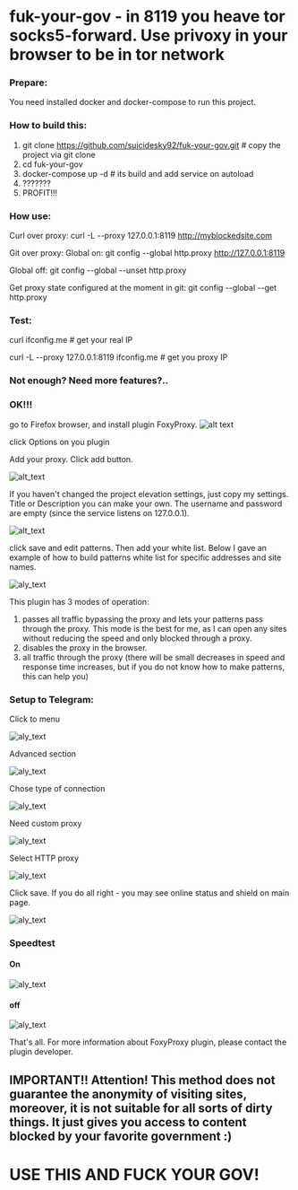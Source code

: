# fuk-your-gov - in 8119 you heave tor socks5-forward. Use privoxy in your browser to be in tor network

### Prepare:

You need installed docker and docker-compose to run this project.



### How to build this:
1) git clone https://github.com/suicidesky92/fuk-your-gov.git # copy the project via git clone
2) cd fuk-your-gov
3) docker-compose up -d # its build and add service on autoload
4) ???????
5) PROFIT!!!

### How use:
Curl over proxy:
curl -L --proxy 127.0.0.1:8119 http://myblockedsite.com

Git over proxy:
Global on:
git config --global http.proxy http://127.0.0.1:8119

Global off:
git config --global --unset http.proxy

Get proxy state configured at the moment in git:
git config --global --get http.proxy


### Test:
curl ifconfig.me # get your real IP

curl -L --proxy 127.0.0.1:8119 ifconfig.me # get you proxy IP



### Not enough? Need more features?..
### OK!!!

go to Firefox browser, and install plugin FoxyProxy.
![alt text](https://raw.githubusercontent.com/suicidesky92/fuk-your-gov/master/tutorialpics/icon.svg)

click Options on you plugin

Add your proxy. Click add button. 

![alt_text](https://github.com/suicidesky92/fuk-your-gov/raw/master/tutorialpics/Screenshot%20from%202021-02-16%2000-40-51.png)

If you haven't changed the project elevation settings, just copy my settings. Title or Description you can make your own. The username and password are empty (since the service listens on 127.0.0.1).

![alt_text](https://github.com/suicidesky92/fuk-your-gov/raw/master/tutorialpics/Screenshot%20from%202021-02-16%2000-41-13.png)

click save and edit patterns. Then add your white list. Below I gave an example of how to build patterns white list for specific addresses and site names.

![aly_text](https://github.com/suicidesky92/fuk-your-gov/raw/master/tutorialpics/Screenshot%20from%202021-02-16%2000-44-10.png)

This plugin has 3 modes of operation:

1) passes all traffic bypassing the proxy and lets your patterns pass through the proxy. This mode is the best for me, as I can open any sites without reducing the speed and only blocked through a proxy. 
2) disables the proxy in the browser. 
3) all traffic through the proxy (there will be small decreases in speed and response time increases, but if you do not know how to make patterns, this can help you)

### Setup to Telegram:

Click to menu

![aly_text](https://github.com/suicidesky92/fuk-your-gov/raw/master/tutorialpics/Screenshot%20from%202021-02-16%2001-28-44.png)

Advanced section

![aly_text](https://github.com/suicidesky92/fuk-your-gov/raw/master/tutorialpics/Screenshot%20from%202021-02-16%2001-29-10.png)

Chose type of connection

![aly_text](https://github.com/suicidesky92/fuk-your-gov/raw/master/tutorialpics/Screenshot%20from%202021-02-16%2001-29-21.png)

Need custom proxy

![aly_text](https://github.com/suicidesky92/fuk-your-gov/raw/master/tutorialpics/Screenshot%20from%202021-02-16%2001-30-39.png)

Select HTTP proxy

![aly_text](https://github.com/suicidesky92/fuk-your-gov/raw/master/tutorialpics/Screenshot%20from%202021-02-16%2001-30-59.png)

Click save. If you do all right - you may see online status and shield on main page.

![aly_text](https://github.com/suicidesky92/fuk-your-gov/raw/master/tutorialpics/Screenshot%20from%202021-02-16%2001-31-11.png)



### Speedtest

#### On

![aly_text](https://github.com/suicidesky92/fuk-your-gov/raw/master/tutorialpics/Screenshot%20from%202021-02-16%2001-50-43.png)

#### off
![aly_text](https://github.com/suicidesky92/fuk-your-gov/raw/master/tutorialpics/Screenshot%20from%202021-02-16%2001-52-05.png)


That's all. For more information about FoxyProxy plugin, please contact the plugin developer.

## IMPORTANT!! Attention! This method does not guarantee the anonymity of visiting sites, moreover, it is not suitable for all sorts of dirty things. It just gives you access to content blocked by your favorite government :)

# USE THIS AND FUCK YOUR GOV!
